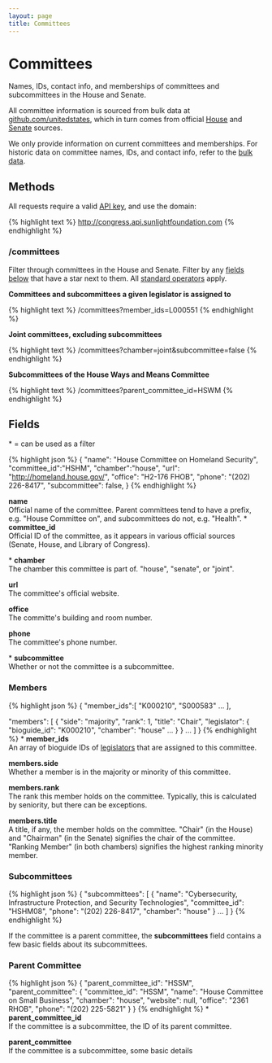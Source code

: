 ```yaml
---
layout: page
title: Committees
---
```

# Committees

Names, IDs, contact info, and memberships of committees and subcommittees in the House and Senate. 

All committee information is sourced from bulk data at [github.com/unitedstates](https://github.com/unitedstates/congress-legislators), which in turn comes from official [House](http://clerk.house.gov/committee_info/index.aspx) and [Senate](http://www.senate.gov/general/committee_assignments/assignments.htm) sources.

We only provide information on current committees and memberships. For historic data on committee names, IDs, and contact info, refer to the [bulk data](https://github.com/unitedstates/congress-legislators).

## Methods

All requests require a valid [API key](index.html#parameters/api-key), and use the domain:

{% highlight text %}
http://congress.api.sunlightfoundation.com
{% endhighlight %}

### /committees

Filter through committees in the House and Senate. Filter by any [fields below](#fields) that have a star next to them. All [standard operators](index.html#parameters/operators) apply.

**Committees and subcommittees a given legislator is assigned to**

{% highlight text %}
/committees?member_ids=L000551
{% endhighlight %}

**Joint committees, excluding subcommittees**

{% highlight text %}
/committees?chamber=joint&subcommittee=false
{% endhighlight %}

**Subcommittees of the House Ways and Means Committee**

{% highlight text %}
/committees?parent_committee_id=HSWM
{% endhighlight %}

## Fields

\* = can be used as a filter

{% highlight json %}
{
"name": "House Committee on Homeland Security",
"committee_id":"HSHM",
"chamber":"house",
"url": "http://homeland.house.gov/",
"office": "H2-176 FHOB",
"phone": "(202) 226-8417",
"subcommittee": false,
}
{% endhighlight %}

**name**<br/>
Official name of the committee. Parent committees tend to have a prefix, e.g. "House Committee on", and subcommittees do not, e.g. "Health".
\* **committee_id**<br/>
Official ID of the committee, as it appears in various official sources (Senate, House, and Library of Congress).

\* **chamber**<br/>
The chamber this committee is part of. "house", "senate", or "joint".

**url**<br/>
The committee's official website.

**office**<br/>
The committe's building and room number.

**phone**<br/>
The committee's phone number.

\* **subcommittee**<br/>
Whether or not the committee is a subcommittee.

### Members

{% highlight json %}
{
"member_ids":[
  "K000210",
  "S000583"
  ...
],

"members": [
  {
    "side": "majority",
    "rank": 1,
    "title": "Chair",
    "legislator": {
      "bioguide_id": "K000210",
      "chamber": "house"
      ...
    }
  }
  ...
]
}
{% endhighlight %}
\* **member_ids**<br/>
An array of bioguide IDs of [legislators](legislators.html) that are assigned to this committee.

**members.side**<br/>
Whether a member is in the majority or minority of this committee.

**members.rank**<br/>
The rank this member holds on the committee. Typically, this is calculated by seniority, but there can be exceptions.

**members.title**<br/>
A title, if any, the member holds on the committee. "Chair" (in the House) and "Chairman" (in the Senate) signifies the chair of the committee. "Ranking Member" (in both chambers) signifies the highest ranking minority member.

### Subcommittees

{% highlight json %}
{
"subcommittees": [
  {
    "name": "Cybersecurity, Infrastructure Protection, and Security Technologies",
    "committee_id": "HSHM08",
    "phone": "(202) 226-8417",
    "chamber": "house"
  }
  ...
]
}
{% endhighlight %}

If the committee is a parent committee, the **subcommittees** field contains a few basic fields about its subcommittees.

### Parent Committee

{% highlight json %}
{
"parent_committee_id": "HSSM",
"parent_committee": {
  "committee_id": "HSSM",
  "name": "House Committee on Small Business",
  "chamber": "house",
  "website": null,
  "office": "2361 RHOB",
  "phone":  "(202) 225-5821"
}
}
{% endhighlight %}
\* **parent_committee_id**<br/>
If the committee is a subcommittee, the ID of its parent committee.

**parent_committee**<br/>
If the committee is a subcommittee, some basic details